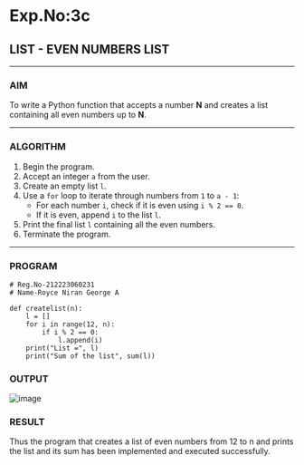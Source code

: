 # Exp.No:3c
## LIST - EVEN NUMBERS LIST

---

### AIM  
To write a Python function that accepts a number **N** and creates a list containing all even numbers up to **N**.

---

### ALGORITHM

1. Begin the program.  
2. Accept an integer `a` from the user.  
3. Create an empty list `l`.  
4. Use a `for` loop to iterate through numbers from `1` to `a - 1`:  
   - For each number `i`, check if it is even using `i % 2 == 0`.  
   - If it is even, append `i` to the list `l`.  
5. Print the final list `l` containing all the even numbers.  
6. Terminate the program.

---

### PROGRAM

```
# Reg.No-212223060231
# Name-Royce Niran George A

def createlist(n):
    l = []
    for i in range(12, n):
        if i % 2 == 0:
            l.append(i)
    print("List =", l)
    print("Sum of the list", sum(l))

```

### OUTPUT
![image](https://github.com/user-attachments/assets/3053e83d-19d7-4dd9-b433-544978b01c66)


### RESULT
Thus the program that creates a list of even numbers from 12 to n and prints the list and its sum has been implemented and executed successfully.
